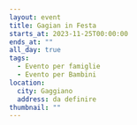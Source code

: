 ```yaml
---
layout: event
title: Gagian in Festa
starts_at: 2023-11-25T00:00:00
ends_at: ""
all_day: true
tags:
  - Evento per famiglie
  - Evento per Bambini
location:
  city: Gaggiano
  address: da definire
thumbnail: ""
---
```

